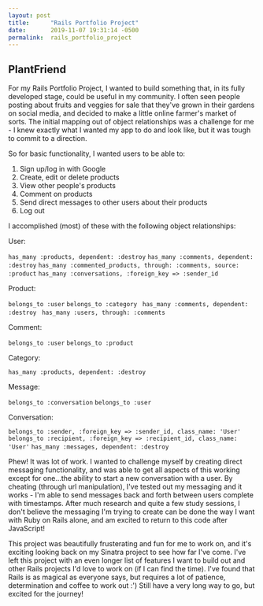 ```yaml
---
layout: post
title:      "Rails Portfolio Project"
date:       2019-11-07 19:31:14 -0500
permalink:  rails_portfolio_project
---
```



## PlantFriend

For my Rails Portfolio Project, I wanted to build something that, in its fully developed stage, could be useful in my community. I often seen people posting about fruits and veggies for sale that they've grown in their gardens on social media, and decided to make a little online farmer's market of sorts. The initial mapping out of object relationships was a challenge for me - I knew exactly what I wanted my app to do and look like, but it was tough to commit to a direction.

So for basic functionality, I wanted users to be able to:

1. Sign up/log in with Google
2. Create, edit or delete products
3. View other people's products
4. Comment on products
5. Send direct messages to other users about their products
6. Log out

I accomplished (most) of these with the following object relationships:

User:

`has_many :products, dependent: :destroy`
`has_many :comments, dependent: :destroy`
`has_many :commented_products, through: :comments, source: :product`
`has_many :conversations, :foreign_key => :sender_id`
		
Product:

`belongs_to :user`
`belongs_to :category`
` has_many :comments, dependent: :destroy`
` has_many :users, through: :comments`

Comment: 

`belongs_to :user`
`belongs_to :product`

Category:

`has_many :products, dependent: :destroy`

Message:

`belongs_to :conversation`
`belongs_to :user`

Conversation:

`belongs_to :sender, :foreign_key => :sender_id, class_name: 'User'`
`belongs_to :recipient, :foreign_key => :recipient_id, class_name: 'User'`
`has_many :messages, dependent: :destroy`

Phew! It was lot of work. I wanted to challenge myself by creating direct messaging functionality, and was able to get all aspects of this working except for one...the ability to start a new conversation with a user. By cheating (through url manipulation), I've tested out my messaging and it works - I'm able to send messages back and forth between users complete with timestamps. After much research and quite a few study sessions, I don't believe the messaging I'm trying to create can be done the way I want with Ruby on Rails alone, and am excited to return to this code after JavaScript!

This project was beautifully frusterating and fun for me to work on, and it's exciting looking back on my Sinatra project to see how far I've come. I've left this project with an even longer list of features I want to build out and other Rails projects I'd love to work on (if I can find the time). I've found that Rails is as magical as everyone says, but requires a lot of patience, determination and coffee to work out :') Still have a very long way to go, but excited for the journey!






